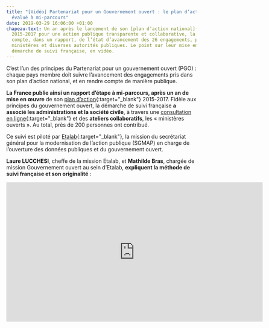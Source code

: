 ```yaml
---
title: "[Vidéo] Partenariat pour un Gouvernement ouvert : le plan d’action français
  évalué à mi-parcours"
date: 2019-03-29 16:06:00 +01:00
chapeau-text: Un an après le lancement de son [plan d’action national](http://www.modernisation.gouv.fr/laction-publique-se-transforme/en-ouvrant-les-donnees-publiques/gouvernement-ouvert-la-france-publie-son-plan-daction-national-ogp){:target="-blank"}
  2015-2017 pour une action publique transparente et collaborative, la France rend
  compte, dans un rapport, de l’état d’avancement des 26 engagements, portés par 10
  ministères et diverses autorités publiques. Le point sur leur mise en œuvre et la
  démarche de suivi française, en vidéo.
---
```


C’est l’un des principes du Partenariat pour un gouvernement ouvert (PGO) : chaque pays membre doit suivre l’avancement des engagements pris dans son plan d’action national, et en rendre compte de manière publique.

**La France publie ainsi un rapport d’étape à mi-parcours, après un an de mise en œuvre** de son [plan d’action](https://www.modernisation.gouv.fr/home/gouvernement-ouvert-la-france-publie-son-plan-daction-national-ogp){:target="_blank"} 2015-2017. Fidèle aux principes du gouvernement ouvert, la démarche de suivi française **a associé les administrations et la société civile**, à travers une [consultation en ligne](https://forum.etalab.gouv.fr/c/gouvernement-ouvert/suivi){:target="_blank"} et des **ateliers collaboratifs**, les « ministères ouverts ». Au total, près de 200 personnes ont contribué.

Ce suivi est piloté par [Etalab](http://www.etalab.gouv.fr/){:target="_blank"}, la mission du secrétariat général pour la modernisation de l’action publique (SGMAP) en charge de l’ouverture des données publiques et du gouvernement ouvert.

**Laure LUCCHESI**, cheffe de la mission Etalab, et **Mathilde Bras**, chargée de mission Gouvernement ouvert au sein d’Etalab, **expliquent la méthode de suivi française et son originalité** :<br>

<iframe frameborder="0" width="680" height="370" src="https://www.dailymotion.com/embed/video/x4lpew3" allowfullscreen allow="autoplay"></iframe>